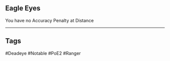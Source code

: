 ## Eagle Eyes
You have no Accuracy Penalty at Distance

---
## Tags
#Deadeye
#Notable
#PoE2
#Ranger
